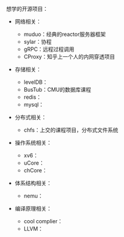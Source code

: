 想学的开源项目：

- 网络相关：
	- muduo：经典的reactor服务器框架
	- sylar：协程
	- gRPC：远程过程调用
	- CProxy：知乎上一个人的内网穿透项目

- 存储相关：
	- levelDB：
	- BusTub：CMU的数据库课程
	- redis：
	- mysql：

- 分布式相关：
	- chfs：上交的课程项目，分布式文件系统


- 操作系统相关：
	- xv6：
	- uCore：
	- chCore：

- 体系结构相关：
	- nemu：

- 编译原理相关：
	- cool complier：
	- LLVM：

	
